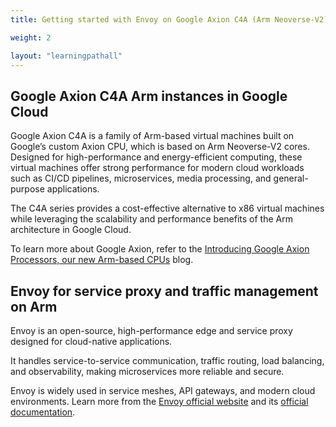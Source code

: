 ```yaml
---
title: Getting started with Envoy on Google Axion C4A (Arm Neoverse-V2)

weight: 2

layout: "learningpathall"
---
```


## Google Axion C4A Arm instances in Google Cloud

Google Axion C4A is a family of Arm-based virtual machines built on Google’s custom Axion CPU, which is based on Arm Neoverse-V2 cores. Designed for high-performance and energy-efficient computing, these virtual machines offer strong performance for modern cloud workloads such as CI/CD pipelines, microservices, media processing, and general-purpose applications.

The C4A series provides a cost-effective alternative to x86 virtual machines while leveraging the scalability and performance benefits of the Arm architecture in Google Cloud.

To learn more about Google Axion, refer to the [Introducing Google Axion Processors, our new Arm-based CPUs](https://cloud.google.com/blog/products/compute/introducing-googles-new-arm-based-cpu) blog.

## Envoy for service proxy and traffic management on Arm

Envoy is an open-source, high-performance edge and service proxy designed for cloud-native applications.

It handles service-to-service communication, traffic routing, load balancing, and observability, making microservices more reliable and secure.

Envoy is widely used in service meshes, API gateways, and modern cloud environments. Learn more from the [Envoy official website](https://www.envoyproxy.io/) and its [official documentation](https://www.envoyproxy.io/docs/envoy/latest/).
